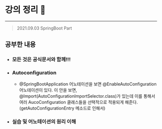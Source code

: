 # 강의 정리 🚀
___

> 2021.09.03 SpringBoot Part

## 공부한 내용

- ### 모든 것은 공식문서와 함께!!! ###

- ### Autoconfiguration ###
    - @SpringBootApplication 어노테이션을 보면 @EnableAutoConfiguration 어노테이션이 있다. 이 안을 보면, @Import(AutoConfigurationImportSelector.class)가 있는데 이를 통해서 여러 AucoConfiguration 클래스들을 선택적으로 적용되게 해준다. (getAutoConfigurationEntry 메소드로 인해서)

- ### 실습 및 어노테이션의 원리 이해 ###